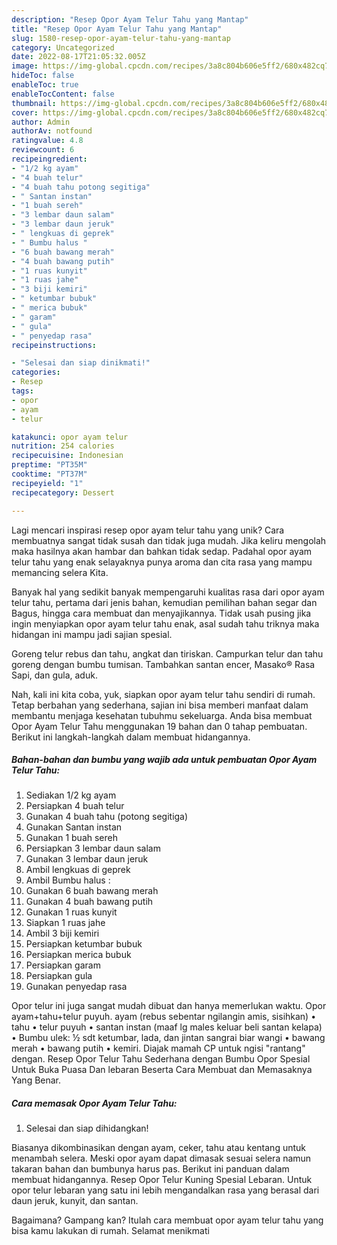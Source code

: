 ```yaml
---
description: "Resep Opor Ayam Telur Tahu yang Mantap"
title: "Resep Opor Ayam Telur Tahu yang Mantap"
slug: 1580-resep-opor-ayam-telur-tahu-yang-mantap
category: Uncategorized
date: 2022-08-17T21:05:32.005Z
image: https://img-global.cpcdn.com/recipes/3a8c804b606e5ff2/680x482cq70/opor-ayam-telur-tahu-foto-resep-utama.jpg
hideToc: false
enableToc: true
enableTocContent: false
thumbnail: https://img-global.cpcdn.com/recipes/3a8c804b606e5ff2/680x482cq70/opor-ayam-telur-tahu-foto-resep-utama.jpg
cover: https://img-global.cpcdn.com/recipes/3a8c804b606e5ff2/680x482cq70/opor-ayam-telur-tahu-foto-resep-utama.jpg
author: Admin
authorAv: notfound
ratingvalue: 4.8
reviewcount: 6
recipeingredient:
- "1/2 kg ayam"
- "4 buah telur"
- "4 buah tahu potong segitiga"
- " Santan instan"
- "1 buah sereh"
- "3 lembar daun salam"
- "3 lembar daun jeruk"
- " lengkuas di geprek"
- " Bumbu halus "
- "6 buah bawang merah"
- "4 buah bawang putih"
- "1 ruas kunyit"
- "1 ruas jahe"
- "3 biji kemiri"
- " ketumbar bubuk"
- " merica bubuk"
- " garam"
- " gula"
- " penyedap rasa"
recipeinstructions:

- "Selesai dan siap dinikmati!"
categories:
- Resep
tags:
- opor
- ayam
- telur

katakunci: opor ayam telur 
nutrition: 254 calories
recipecuisine: Indonesian
preptime: "PT35M"
cooktime: "PT37M"
recipeyield: "1"
recipecategory: Dessert

---
```





Lagi mencari inspirasi resep opor ayam telur tahu yang unik? Cara membuatnya sangat tidak susah dan tidak juga mudah. Jika keliru mengolah maka hasilnya akan hambar dan bahkan tidak sedap. Padahal opor ayam telur tahu yang enak selayaknya punya aroma dan cita rasa yang mampu memancing selera Kita.





Banyak hal yang sedikit banyak mempengaruhi kualitas rasa dari opor ayam telur tahu, pertama dari jenis bahan, kemudian pemilihan bahan segar dan Bagus, hingga cara membuat dan menyajikannya. Tidak usah pusing jika ingin menyiapkan opor ayam telur tahu enak,      asal sudah tahu triknya maka hidangan ini mampu jadi sajian spesial.














Goreng telur rebus dan tahu, angkat dan tiriskan. Campurkan telur dan tahu goreng dengan bumbu tumisan. Tambahkan santan encer, Masako® Rasa Sapi, dan gula, aduk.






Nah, kali ini kita coba, yuk, siapkan opor ayam telur tahu sendiri di rumah. Tetap berbahan yang sederhana, sajian ini bisa memberi manfaat dalam membantu menjaga kesehatan tubuhmu sekeluarga. Anda bisa membuat Opor Ayam Telur Tahu menggunakan 19 bahan dan 0 tahap pembuatan. Berikut ini langkah-langkah dalam membuat hidangannya.

<!--inarticleads1-->

##### Bahan-bahan dan bumbu yang wajib ada untuk pembuatan Opor Ayam Telur Tahu:

1. Sediakan 1/2 kg ayam
1. Persiapkan 4 buah telur
1. Gunakan 4 buah tahu (potong segitiga)
1. Gunakan  Santan instan
1. Gunakan 1 buah sereh
1. Persiapkan 3 lembar daun salam
1. Gunakan 3 lembar daun jeruk
1. Ambil  lengkuas di geprek
1. Ambil  Bumbu halus :
1. Gunakan 6 buah bawang merah
1. Gunakan 4 buah bawang putih
1. Gunakan 1 ruas kunyit
1. Siapkan 1 ruas jahe
1. Ambil 3 biji kemiri
1. Persiapkan  ketumbar bubuk
1. Persiapkan  merica bubuk
1. Persiapkan  garam
1. Persiapkan  gula
1. Gunakan  penyedap rasa


Opor telur ini juga sangat mudah dibuat dan hanya memerlukan waktu. Opor ayam+tahu+telur puyuh. ayam (rebus sebentar ngilangin amis, sisihkan) • tahu • telur puyuh • santan instan (maaf lg males keluar beli santan kelapa) • Bumbu ulek: ½ sdt ketumbar, lada, dan jintan sangrai biar wangi • bawang merah • bawang putih • kemiri. Diajak mamah CP untuk ngisi &#34;rantang&#34; dengan. Resep Opor Telur Tahu Sederhana dengan Bumbu Opor Spesial Untuk Buka Puasa Dan lebaran Beserta Cara Membuat dan Memasaknya Yang Benar. 

<!--inarticleads2-->

##### Cara memasak Opor Ayam Telur Tahu:


1. Selesai dan siap dihidangkan!

Biasanya dikombinasikan dengan ayam, ceker, tahu atau kentang untuk menambah selera. Meski opor ayam dapat dimasak sesuai selera namun takaran bahan dan bumbunya harus pas. Berikut ini panduan dalam membuat hidangannya. Resep Opor Telur Kuning Spesial Lebaran. Untuk opor telur lebaran yang satu ini lebih mengandalkan rasa yang berasal dari daun jeruk, kunyit, dan santan. 

Bagaimana? Gampang kan? Itulah cara membuat opor ayam telur tahu yang bisa kamu lakukan di rumah. Selamat menikmati
